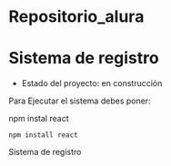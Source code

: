 # Repositorio_alura
<h1> Sistema de registro </h1>

- Estado del proyecto: en construcción 

Para Ejecutar el sistema debes poner:

npm instal react

```npm install react```


Sistema de registro
